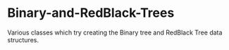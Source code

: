 # Binary-and-RedBlack-Trees
Various classes which try creating the Binary tree and RedBlack Tree data structures.
